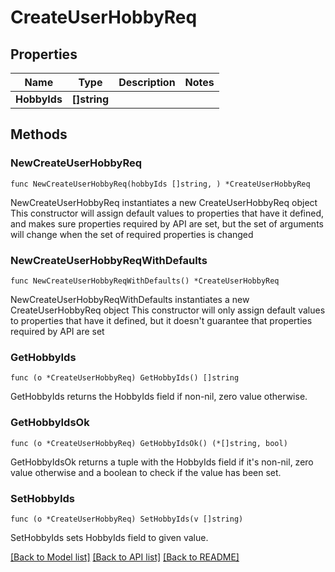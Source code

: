 # CreateUserHobbyReq

## Properties

Name | Type | Description | Notes
------------ | ------------- | ------------- | -------------
**HobbyIds** | **[]string** |  | 

## Methods

### NewCreateUserHobbyReq

`func NewCreateUserHobbyReq(hobbyIds []string, ) *CreateUserHobbyReq`

NewCreateUserHobbyReq instantiates a new CreateUserHobbyReq object
This constructor will assign default values to properties that have it defined,
and makes sure properties required by API are set, but the set of arguments
will change when the set of required properties is changed

### NewCreateUserHobbyReqWithDefaults

`func NewCreateUserHobbyReqWithDefaults() *CreateUserHobbyReq`

NewCreateUserHobbyReqWithDefaults instantiates a new CreateUserHobbyReq object
This constructor will only assign default values to properties that have it defined,
but it doesn't guarantee that properties required by API are set

### GetHobbyIds

`func (o *CreateUserHobbyReq) GetHobbyIds() []string`

GetHobbyIds returns the HobbyIds field if non-nil, zero value otherwise.

### GetHobbyIdsOk

`func (o *CreateUserHobbyReq) GetHobbyIdsOk() (*[]string, bool)`

GetHobbyIdsOk returns a tuple with the HobbyIds field if it's non-nil, zero value otherwise
and a boolean to check if the value has been set.

### SetHobbyIds

`func (o *CreateUserHobbyReq) SetHobbyIds(v []string)`

SetHobbyIds sets HobbyIds field to given value.



[[Back to Model list]](../README.md#documentation-for-models) [[Back to API list]](../README.md#documentation-for-api-endpoints) [[Back to README]](../README.md)


